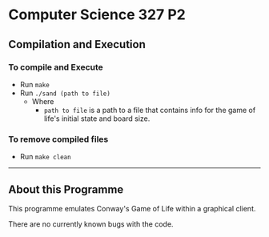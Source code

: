 # Computer Science 327 P2
## Compilation and Execution
### To compile and Execute
- Run `make`
- Run `./sand (path to file)`
  - Where   
    - `path to file` is a path to a file that contains info for the game of life's initial state and board size.
### To remove compiled files
- Run `make clean`
---
## About this Programme
This programme emulates Conway's Game of Life within a graphical client.

There are no currently known bugs with the code.

